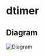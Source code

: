 # dtimer
## Diagram

![Diagram](http://www.plantuml.com/plantuml/proxy?cache=no&src=https://raw.githubusercontent.com/dkgoody/dtimer/main/diagram.puml)
